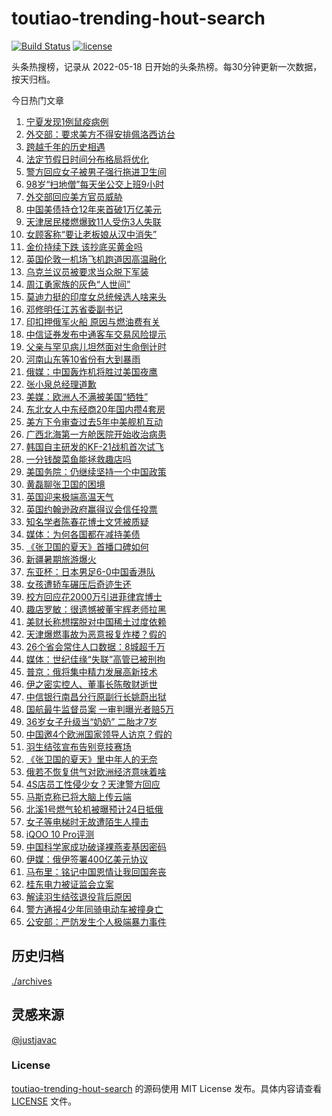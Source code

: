 <!--
 * @Author: WangLiShuai
 * @Date: 2022-05-17 14:08:06
 * @LastEditTime: 2022-05-18 14:51:18
 * @FilePath: \hot-search\toutiao-trending-hout-search\README.md
 * @Description:
-->

# toutiao-trending-hout-search

[![Build Status](https://github.com/justjavac/weibo-trending-hot-search/workflows/ci/badge.svg?branch=master)](https://github.com/wlswang/toutiao-trending-hout-search/actions) [![license](https://img.shields.io/github/license/wlswang/toutiao-trending-hout-search)](https://github.com/wlswang/toutiao-trending-hout-search/blob/master/LICENSE)

头条热搜榜，记录从 2022-05-18 日开始的头条热榜。每30分钟更新一次数据，按天归档。

今日热门文章

<!-- BEGIN -->
  <!-- 最后更新时间 Wed Jul 20 2022 04:37:39 GMT+0800 (China Standard Time) -->
  1. [宁夏发现1例鼠疫病例](https://www.toutiao.com/amos_land_page/?category_name=topic_innerflow&event_type=hot_board&log_pb=%7B%22category_name%22%3A%22topic_innerflow%22%2C%22cluster_type%22%3A%222%22%2C%22enter_from%22%3A%22click_category%22%2C%22entrance_hotspot%22%3A%22outside%22%2C%22event_type%22%3A%22hot_board%22%2C%22hot_board_cluster_id%22%3A%227121184983598878216%22%2C%22hot_board_impr_id%22%3A%222022072001000401021219215705C45568%22%2C%22jump_page%22%3A%22hot_board_page%22%2C%22location%22%3A%22news_hot_card%22%2C%22page_location%22%3A%22hot_board_page%22%2C%22rank%22%3A%221%22%2C%22source%22%3A%22trending_tab%22%2C%22style_id%22%3A%2240132%22%2C%22title%22%3A%22%E5%AE%81%E5%A4%8F%E5%8F%91%E7%8E%B01%E4%BE%8B%E9%BC%A0%E7%96%AB%E7%97%85%E4%BE%8B%22%7D&rank=1&style_id=40132&topic_id=7121184983598878216)
1. [外交部：要求美方不得安排佩洛西访台](https://www.toutiao.com/amos_land_page/?category_name=topic_innerflow&event_type=hot_board&log_pb=%7B%22category_name%22%3A%22topic_innerflow%22%2C%22cluster_type%22%3A%225%22%2C%22enter_from%22%3A%22click_category%22%2C%22entrance_hotspot%22%3A%22outside%22%2C%22event_type%22%3A%22hot_board%22%2C%22hot_board_cluster_id%22%3A%227121987339320036868%22%2C%22hot_board_impr_id%22%3A%222022072001000401021219215705C45568%22%2C%22jump_page%22%3A%22hot_board_page%22%2C%22location%22%3A%22news_hot_card%22%2C%22page_location%22%3A%22hot_board_page%22%2C%22rank%22%3A%222%22%2C%22source%22%3A%22trending_tab%22%2C%22style_id%22%3A%2240132%22%2C%22title%22%3A%22%E5%A4%96%E4%BA%A4%E9%83%A8%EF%BC%9A%E8%A6%81%E6%B1%82%E7%BE%8E%E6%96%B9%E4%B8%8D%E5%BE%97%E5%AE%89%E6%8E%92%E4%BD%A9%E6%B4%9B%E8%A5%BF%E8%AE%BF%E5%8F%B0%22%7D&rank=2&style_id=40132&topic_id=7121987339320036868)
1. [跨越千年的历史相遇](https://www.toutiao.com/amos_land_page/?category_name=topic_innerflow&event_type=hot_board&log_pb=%7B%22category_name%22%3A%22topic_innerflow%22%2C%22cluster_type%22%3A%222%22%2C%22enter_from%22%3A%22click_category%22%2C%22entrance_hotspot%22%3A%22outside%22%2C%22event_type%22%3A%22hot_board%22%2C%22hot_board_cluster_id%22%3A%227121281462858416141%22%2C%22hot_board_impr_id%22%3A%222022072001000401021219215705C45568%22%2C%22jump_page%22%3A%22hot_board_page%22%2C%22location%22%3A%22news_hot_card%22%2C%22page_location%22%3A%22hot_board_page%22%2C%22rank%22%3A%223%22%2C%22source%22%3A%22trending_tab%22%2C%22style_id%22%3A%2240132%22%2C%22title%22%3A%22%E8%B7%A8%E8%B6%8A%E5%8D%83%E5%B9%B4%E7%9A%84%E5%8E%86%E5%8F%B2%E7%9B%B8%E9%81%87%22%7D&rank=3&style_id=40132&topic_id=7121281462858416141)
1. [法定节假日时间分布格局将优化](https://www.toutiao.com/amos_land_page/?category_name=topic_innerflow&event_type=hot_board&log_pb=%7B%22category_name%22%3A%22topic_innerflow%22%2C%22cluster_type%22%3A%226%22%2C%22enter_from%22%3A%22click_category%22%2C%22entrance_hotspot%22%3A%22outside%22%2C%22event_type%22%3A%22hot_board%22%2C%22hot_board_cluster_id%22%3A%227121815160766857216%22%2C%22hot_board_impr_id%22%3A%222022072001000401021219215705C45568%22%2C%22jump_page%22%3A%22hot_board_page%22%2C%22location%22%3A%22news_hot_card%22%2C%22page_location%22%3A%22hot_board_page%22%2C%22rank%22%3A%225%22%2C%22source%22%3A%22trending_tab%22%2C%22style_id%22%3A%2240132%22%2C%22title%22%3A%22%E6%B3%95%E5%AE%9A%E8%8A%82%E5%81%87%E6%97%A5%E6%97%B6%E9%97%B4%E5%88%86%E5%B8%83%E6%A0%BC%E5%B1%80%E5%B0%86%E4%BC%98%E5%8C%96%22%7D&rank=5&style_id=40132&topic_id=7121815160766857216)
1. [警方回应女子被男子强行拖进卫生间](https://www.toutiao.com/amos_land_page/?category_name=topic_innerflow&event_type=hot_board&log_pb=%7B%22category_name%22%3A%22topic_innerflow%22%2C%22cluster_type%22%3A%225%22%2C%22enter_from%22%3A%22click_category%22%2C%22entrance_hotspot%22%3A%22outside%22%2C%22event_type%22%3A%22hot_board%22%2C%22hot_board_cluster_id%22%3A%227122085358728121864%22%2C%22hot_board_impr_id%22%3A%222022072001000401021219215705C45568%22%2C%22jump_page%22%3A%22hot_board_page%22%2C%22location%22%3A%22news_hot_card%22%2C%22page_location%22%3A%22hot_board_page%22%2C%22rank%22%3A%224%22%2C%22source%22%3A%22trending_tab%22%2C%22style_id%22%3A%2240132%22%2C%22title%22%3A%22%E8%AD%A6%E6%96%B9%E5%9B%9E%E5%BA%94%E5%A5%B3%E5%AD%90%E8%A2%AB%E7%94%B7%E5%AD%90%E5%BC%BA%E8%A1%8C%E6%8B%96%E8%BF%9B%E5%8D%AB%E7%94%9F%E9%97%B4%22%7D&rank=4&style_id=40132&topic_id=7122085358728121864)
1. [98岁“扫地僧”每天坐公交上班9小时](https://www.toutiao.com/amos_land_page/?category_name=topic_innerflow&event_type=hot_board&log_pb=%7B%22category_name%22%3A%22topic_innerflow%22%2C%22cluster_type%22%3A%221%22%2C%22enter_from%22%3A%22click_category%22%2C%22entrance_hotspot%22%3A%22outside%22%2C%22event_type%22%3A%22hot_board%22%2C%22hot_board_cluster_id%22%3A%227121184983598763528%22%2C%22hot_board_impr_id%22%3A%222022072001000401021219215705C45568%22%2C%22jump_page%22%3A%22hot_board_page%22%2C%22location%22%3A%22news_hot_card%22%2C%22page_location%22%3A%22hot_board_page%22%2C%22rank%22%3A%2214%22%2C%22source%22%3A%22trending_tab%22%2C%22style_id%22%3A%2240132%22%2C%22title%22%3A%2298%E5%B2%81%E2%80%9C%E6%89%AB%E5%9C%B0%E5%83%A7%E2%80%9D%E6%AF%8F%E5%A4%A9%E5%9D%90%E5%85%AC%E4%BA%A4%E4%B8%8A%E7%8F%AD9%E5%B0%8F%E6%97%B6%22%7D&rank=14&style_id=40132&topic_id=7121184983598763528)
1. [外交部回应美方官员威胁](https://www.toutiao.com/amos_land_page/?category_name=topic_innerflow&event_type=hot_board&log_pb=%7B%22category_name%22%3A%22topic_innerflow%22%2C%22cluster_type%22%3A%226%22%2C%22enter_from%22%3A%22click_category%22%2C%22entrance_hotspot%22%3A%22outside%22%2C%22event_type%22%3A%22hot_board%22%2C%22hot_board_cluster_id%22%3A%227121989407418089479%22%2C%22hot_board_impr_id%22%3A%222022072001000401021219215705C45568%22%2C%22jump_page%22%3A%22hot_board_page%22%2C%22location%22%3A%22news_hot_card%22%2C%22page_location%22%3A%22hot_board_page%22%2C%22rank%22%3A%2210%22%2C%22source%22%3A%22trending_tab%22%2C%22style_id%22%3A%2240132%22%2C%22title%22%3A%22%E5%A4%96%E4%BA%A4%E9%83%A8%E5%9B%9E%E5%BA%94%E7%BE%8E%E6%96%B9%E5%AE%98%E5%91%98%E5%A8%81%E8%83%81%22%7D&rank=10&style_id=40132&topic_id=7121989407418089479)
1. [中国美债持仓12年来首破1万亿美元](https://www.toutiao.com/amos_land_page/?category_name=topic_innerflow&event_type=hot_board&log_pb=%7B%22category_name%22%3A%22topic_innerflow%22%2C%22cluster_type%22%3A%228%22%2C%22enter_from%22%3A%22click_category%22%2C%22entrance_hotspot%22%3A%22outside%22%2C%22event_type%22%3A%22hot_board%22%2C%22hot_board_cluster_id%22%3A%227121808836322656269%22%2C%22hot_board_impr_id%22%3A%222022072001000401021219215705C45568%22%2C%22jump_page%22%3A%22hot_board_page%22%2C%22location%22%3A%22news_hot_card%22%2C%22page_location%22%3A%22hot_board_page%22%2C%22rank%22%3A%228%22%2C%22source%22%3A%22trending_tab%22%2C%22style_id%22%3A%2240132%22%2C%22title%22%3A%22%E4%B8%AD%E5%9B%BD%E7%BE%8E%E5%80%BA%E6%8C%81%E4%BB%9312%E5%B9%B4%E6%9D%A5%E9%A6%96%E7%A0%B41%E4%B8%87%E4%BA%BF%E7%BE%8E%E5%85%83%22%7D&rank=8&style_id=40132&topic_id=7121808836322656269)
1. [天津居民楼燃爆致11人受伤3人失联](https://www.toutiao.com/amos_land_page/?category_name=topic_innerflow&event_type=hot_board&log_pb=%7B%22category_name%22%3A%22topic_innerflow%22%2C%22cluster_type%22%3A%222%22%2C%22enter_from%22%3A%22click_category%22%2C%22entrance_hotspot%22%3A%22outside%22%2C%22event_type%22%3A%22hot_board%22%2C%22hot_board_cluster_id%22%3A%227121629331574607391%22%2C%22hot_board_impr_id%22%3A%222022072001000401021219215705C45568%22%2C%22jump_page%22%3A%22hot_board_page%22%2C%22location%22%3A%22news_hot_card%22%2C%22page_location%22%3A%22hot_board_page%22%2C%22rank%22%3A%2211%22%2C%22source%22%3A%22trending_tab%22%2C%22style_id%22%3A%2240132%22%2C%22title%22%3A%22%E5%A4%A9%E6%B4%A5%E5%B1%85%E6%B0%91%E6%A5%BC%E7%87%83%E7%88%86%E8%87%B411%E4%BA%BA%E5%8F%97%E4%BC%A43%E4%BA%BA%E5%A4%B1%E8%81%94%22%7D&rank=11&style_id=40132&topic_id=7121629331574607391)
1. [女顾客称“要让老板娘从汉中消失”](https://www.toutiao.com/amos_land_page/?category_name=topic_innerflow&event_type=hot_board&log_pb=%7B%22category_name%22%3A%22topic_innerflow%22%2C%22cluster_type%22%3A%228%22%2C%22enter_from%22%3A%22click_category%22%2C%22entrance_hotspot%22%3A%22outside%22%2C%22event_type%22%3A%22hot_board%22%2C%22hot_board_cluster_id%22%3A%227121945186610970631%22%2C%22hot_board_impr_id%22%3A%222022072001000401021219215705C45568%22%2C%22jump_page%22%3A%22hot_board_page%22%2C%22location%22%3A%22news_hot_card%22%2C%22page_location%22%3A%22hot_board_page%22%2C%22rank%22%3A%227%22%2C%22source%22%3A%22trending_tab%22%2C%22style_id%22%3A%2240132%22%2C%22title%22%3A%22%E5%A5%B3%E9%A1%BE%E5%AE%A2%E7%A7%B0%E2%80%9C%E8%A6%81%E8%AE%A9%E8%80%81%E6%9D%BF%E5%A8%98%E4%BB%8E%E6%B1%89%E4%B8%AD%E6%B6%88%E5%A4%B1%E2%80%9D%22%7D&rank=7&style_id=40132&topic_id=7121945186610970631)
1. [金价持续下跌 该抄底买黄金吗](https://www.toutiao.com/amos_land_page/?category_name=topic_innerflow&event_type=hot_board&log_pb=%7B%22category_name%22%3A%22topic_innerflow%22%2C%22cluster_type%22%3A%221%22%2C%22enter_from%22%3A%22click_category%22%2C%22entrance_hotspot%22%3A%22outside%22%2C%22event_type%22%3A%22hot_board%22%2C%22hot_board_cluster_id%22%3A%227120845008621620743%22%2C%22hot_board_impr_id%22%3A%222022072001000401021219215705C45568%22%2C%22jump_page%22%3A%22hot_board_page%22%2C%22location%22%3A%22news_hot_card%22%2C%22page_location%22%3A%22hot_board_page%22%2C%22rank%22%3A%229%22%2C%22source%22%3A%22trending_tab%22%2C%22style_id%22%3A%2240132%22%2C%22title%22%3A%22%E9%87%91%E4%BB%B7%E6%8C%81%E7%BB%AD%E4%B8%8B%E8%B7%8C+%E8%AF%A5%E6%8A%84%E5%BA%95%E4%B9%B0%E9%BB%84%E9%87%91%E5%90%97%22%7D&rank=9&style_id=40132&topic_id=7120845008621620743)
1. [英国伦敦一机场飞机跑道因高温融化](https://www.toutiao.com/amos_land_page/?category_name=topic_innerflow&event_type=hot_board&log_pb=%7B%22category_name%22%3A%22topic_innerflow%22%2C%22cluster_type%22%3A%226%22%2C%22enter_from%22%3A%22click_category%22%2C%22entrance_hotspot%22%3A%22outside%22%2C%22event_type%22%3A%22hot_board%22%2C%22hot_board_cluster_id%22%3A%227121794074385842210%22%2C%22hot_board_impr_id%22%3A%222022072001000401021219215705C45568%22%2C%22jump_page%22%3A%22hot_board_page%22%2C%22location%22%3A%22news_hot_card%22%2C%22page_location%22%3A%22hot_board_page%22%2C%22rank%22%3A%2220%22%2C%22source%22%3A%22trending_tab%22%2C%22style_id%22%3A%2240132%22%2C%22title%22%3A%22%E8%8B%B1%E5%9B%BD%E4%BC%A6%E6%95%A6%E4%B8%80%E6%9C%BA%E5%9C%BA%E9%A3%9E%E6%9C%BA%E8%B7%91%E9%81%93%E5%9B%A0%E9%AB%98%E6%B8%A9%E8%9E%8D%E5%8C%96%22%7D&rank=20&style_id=40132&topic_id=7121794074385842210)
1. [乌克兰议员被要求当众脱下军装](https://www.toutiao.com/amos_land_page/?category_name=topic_innerflow&event_type=hot_board&log_pb=%7B%22category_name%22%3A%22topic_innerflow%22%2C%22cluster_type%22%3A%220%22%2C%22enter_from%22%3A%22click_category%22%2C%22entrance_hotspot%22%3A%22outside%22%2C%22event_type%22%3A%22hot_board%22%2C%22hot_board_cluster_id%22%3A%227121704475483930636%22%2C%22hot_board_impr_id%22%3A%222022072001000401021219215705C45568%22%2C%22jump_page%22%3A%22hot_board_page%22%2C%22location%22%3A%22news_hot_card%22%2C%22page_location%22%3A%22hot_board_page%22%2C%22rank%22%3A%2216%22%2C%22source%22%3A%22trending_tab%22%2C%22style_id%22%3A%2240132%22%2C%22title%22%3A%22%E4%B9%8C%E5%85%8B%E5%85%B0%E8%AE%AE%E5%91%98%E8%A2%AB%E8%A6%81%E6%B1%82%E5%BD%93%E4%BC%97%E8%84%B1%E4%B8%8B%E5%86%9B%E8%A3%85%22%7D&rank=16&style_id=40132&topic_id=7121704475483930636)
1. [周江勇家族的灰色“人世间”](https://www.toutiao.com/amos_land_page/?category_name=topic_innerflow&event_type=hot_board&log_pb=%7B%22category_name%22%3A%22topic_innerflow%22%2C%22cluster_type%22%3A%222%22%2C%22enter_from%22%3A%22click_category%22%2C%22entrance_hotspot%22%3A%22outside%22%2C%22event_type%22%3A%22hot_board%22%2C%22hot_board_cluster_id%22%3A%227121998110779244552%22%2C%22hot_board_impr_id%22%3A%222022072001000401021219215705C45568%22%2C%22jump_page%22%3A%22hot_board_page%22%2C%22location%22%3A%22news_hot_card%22%2C%22page_location%22%3A%22hot_board_page%22%2C%22rank%22%3A%2222%22%2C%22source%22%3A%22trending_tab%22%2C%22style_id%22%3A%2240132%22%2C%22title%22%3A%22%E5%91%A8%E6%B1%9F%E5%8B%87%E5%AE%B6%E6%97%8F%E7%9A%84%E7%81%B0%E8%89%B2%E2%80%9C%E4%BA%BA%E4%B8%96%E9%97%B4%E2%80%9D%22%7D&rank=22&style_id=40132&topic_id=7121998110779244552)
1. [莫迪力挺的印度女总统候选人啥来头](https://www.toutiao.com/amos_land_page/?category_name=topic_innerflow&event_type=hot_board&log_pb=%7B%22category_name%22%3A%22topic_innerflow%22%2C%22cluster_type%22%3A%221%22%2C%22enter_from%22%3A%22click_category%22%2C%22entrance_hotspot%22%3A%22outside%22%2C%22event_type%22%3A%22hot_board%22%2C%22hot_board_cluster_id%22%3A%227121629331612274207%22%2C%22hot_board_impr_id%22%3A%222022072001000401021219215705C45568%22%2C%22jump_page%22%3A%22hot_board_page%22%2C%22location%22%3A%22news_hot_card%22%2C%22page_location%22%3A%22hot_board_page%22%2C%22rank%22%3A%2225%22%2C%22source%22%3A%22trending_tab%22%2C%22style_id%22%3A%2240132%22%2C%22title%22%3A%22%E8%8E%AB%E8%BF%AA%E5%8A%9B%E6%8C%BA%E7%9A%84%E5%8D%B0%E5%BA%A6%E5%A5%B3%E6%80%BB%E7%BB%9F%E5%80%99%E9%80%89%E4%BA%BA%E5%95%A5%E6%9D%A5%E5%A4%B4%22%7D&rank=25&style_id=40132&topic_id=7121629331612274207)
1. [邓修明任江苏省委副书记](https://www.toutiao.com/amos_land_page/?category_name=topic_innerflow&event_type=hot_board&log_pb=%7B%22category_name%22%3A%22topic_innerflow%22%2C%22cluster_type%22%3A%220%22%2C%22enter_from%22%3A%22click_category%22%2C%22entrance_hotspot%22%3A%22outside%22%2C%22event_type%22%3A%22hot_board%22%2C%22hot_board_cluster_id%22%3A%227122030697979576355%22%2C%22hot_board_impr_id%22%3A%222022072001000401021219215705C45568%22%2C%22jump_page%22%3A%22hot_board_page%22%2C%22location%22%3A%22news_hot_card%22%2C%22page_location%22%3A%22hot_board_page%22%2C%22rank%22%3A%2223%22%2C%22source%22%3A%22trending_tab%22%2C%22style_id%22%3A%2240132%22%2C%22title%22%3A%22%E9%82%93%E4%BF%AE%E6%98%8E%E4%BB%BB%E6%B1%9F%E8%8B%8F%E7%9C%81%E5%A7%94%E5%89%AF%E4%B9%A6%E8%AE%B0%22%7D&rank=23&style_id=40132&topic_id=7122030697979576355)
1. [印扣押俄军火船 原因与燃油费有关](https://www.toutiao.com/amos_land_page/?category_name=topic_innerflow&event_type=hot_board&log_pb=%7B%22category_name%22%3A%22topic_innerflow%22%2C%22cluster_type%22%3A%226%22%2C%22enter_from%22%3A%22click_category%22%2C%22entrance_hotspot%22%3A%22outside%22%2C%22event_type%22%3A%22hot_board%22%2C%22hot_board_cluster_id%22%3A%227122006916166844431%22%2C%22hot_board_impr_id%22%3A%222022072001000401021219215705C45568%22%2C%22jump_page%22%3A%22hot_board_page%22%2C%22location%22%3A%22news_hot_card%22%2C%22page_location%22%3A%22hot_board_page%22%2C%22rank%22%3A%2239%22%2C%22source%22%3A%22trending_tab%22%2C%22style_id%22%3A%2240132%22%2C%22title%22%3A%22%E5%8D%B0%E6%89%A3%E6%8A%BC%E4%BF%84%E5%86%9B%E7%81%AB%E8%88%B9+%E5%8E%9F%E5%9B%A0%E4%B8%8E%E7%87%83%E6%B2%B9%E8%B4%B9%E6%9C%89%E5%85%B3%22%7D&rank=39&style_id=40132&topic_id=7122006916166844431)
1. [中信证券发布中通客车交易风险提示](https://www.toutiao.com/amos_land_page/?category_name=topic_innerflow&event_type=hot_board&log_pb=%7B%22category_name%22%3A%22topic_innerflow%22%2C%22cluster_type%22%3A%225%22%2C%22enter_from%22%3A%22click_category%22%2C%22entrance_hotspot%22%3A%22outside%22%2C%22event_type%22%3A%22hot_board%22%2C%22hot_board_cluster_id%22%3A%227122031684379217419%22%2C%22hot_board_impr_id%22%3A%222022072001000401021219215705C45568%22%2C%22jump_page%22%3A%22hot_board_page%22%2C%22location%22%3A%22news_hot_card%22%2C%22page_location%22%3A%22hot_board_page%22%2C%22rank%22%3A%2227%22%2C%22source%22%3A%22trending_tab%22%2C%22style_id%22%3A%2240132%22%2C%22title%22%3A%22%E4%B8%AD%E4%BF%A1%E8%AF%81%E5%88%B8%E5%8F%91%E5%B8%83%E4%B8%AD%E9%80%9A%E5%AE%A2%E8%BD%A6%E4%BA%A4%E6%98%93%E9%A3%8E%E9%99%A9%E6%8F%90%E7%A4%BA%22%7D&rank=27&style_id=40132&topic_id=7122031684379217419)
1. [父亲与罕见病儿坦然面对生命倒计时](https://www.toutiao.com/amos_land_page/?category_name=topic_innerflow&event_type=hot_board&log_pb=%7B%22category_name%22%3A%22topic_innerflow%22%2C%22cluster_type%22%3A%221%22%2C%22enter_from%22%3A%22click_category%22%2C%22entrance_hotspot%22%3A%22outside%22%2C%22event_type%22%3A%22hot_board%22%2C%22hot_board_cluster_id%22%3A%227120845008621669895%22%2C%22hot_board_impr_id%22%3A%222022072001000401021219215705C45568%22%2C%22jump_page%22%3A%22hot_board_page%22%2C%22location%22%3A%22news_hot_card%22%2C%22page_location%22%3A%22hot_board_page%22%2C%22rank%22%3A%2219%22%2C%22source%22%3A%22trending_tab%22%2C%22style_id%22%3A%2240132%22%2C%22title%22%3A%22%E7%88%B6%E4%BA%B2%E4%B8%8E%E7%BD%95%E8%A7%81%E7%97%85%E5%84%BF%E5%9D%A6%E7%84%B6%E9%9D%A2%E5%AF%B9%E7%94%9F%E5%91%BD%E5%80%92%E8%AE%A1%E6%97%B6%22%7D&rank=19&style_id=40132&topic_id=7120845008621669895)
1. [河南山东等10省份有大到暴雨](https://www.toutiao.com/amos_land_page/?category_name=topic_innerflow&event_type=hot_board&log_pb=%7B%22category_name%22%3A%22topic_innerflow%22%2C%22cluster_type%22%3A%2210%22%2C%22enter_from%22%3A%22click_category%22%2C%22entrance_hotspot%22%3A%22outside%22%2C%22event_type%22%3A%22hot_board%22%2C%22hot_board_cluster_id%22%3A%227121963201347980813%22%2C%22hot_board_impr_id%22%3A%222022072001000401021219215705C45568%22%2C%22jump_page%22%3A%22hot_board_page%22%2C%22location%22%3A%22news_hot_card%22%2C%22page_location%22%3A%22hot_board_page%22%2C%22rank%22%3A%2236%22%2C%22source%22%3A%22trending_tab%22%2C%22style_id%22%3A%2240132%22%2C%22title%22%3A%22%E6%B2%B3%E5%8D%97%E5%B1%B1%E4%B8%9C%E7%AD%8910%E7%9C%81%E4%BB%BD%E6%9C%89%E5%A4%A7%E5%88%B0%E6%9A%B4%E9%9B%A8%22%7D&rank=36&style_id=40132&topic_id=7121963201347980813)
1. [俄媒：中国轰炸机将胜过美国夜鹰](https://www.toutiao.com/amos_land_page/?category_name=topic_innerflow&event_type=hot_board&log_pb=%7B%22category_name%22%3A%22topic_innerflow%22%2C%22cluster_type%22%3A%226%22%2C%22enter_from%22%3A%22click_category%22%2C%22entrance_hotspot%22%3A%22outside%22%2C%22event_type%22%3A%22hot_board%22%2C%22hot_board_cluster_id%22%3A%227121468637437198340%22%2C%22hot_board_impr_id%22%3A%222022072001000401021219215705C45568%22%2C%22jump_page%22%3A%22hot_board_page%22%2C%22location%22%3A%22news_hot_card%22%2C%22page_location%22%3A%22hot_board_page%22%2C%22rank%22%3A%2221%22%2C%22source%22%3A%22trending_tab%22%2C%22style_id%22%3A%2240132%22%2C%22title%22%3A%22%E4%BF%84%E5%AA%92%EF%BC%9A%E4%B8%AD%E5%9B%BD%E8%BD%B0%E7%82%B8%E6%9C%BA%E5%B0%86%E8%83%9C%E8%BF%87%E7%BE%8E%E5%9B%BD%E5%A4%9C%E9%B9%B0%22%7D&rank=21&style_id=40132&topic_id=7121468637437198340)
1. [张小泉总经理道歉](https://www.toutiao.com/amos_land_page/?category_name=topic_innerflow&event_type=hot_board&log_pb=%7B%22category_name%22%3A%22topic_innerflow%22%2C%22cluster_type%22%3A%222%22%2C%22enter_from%22%3A%22click_category%22%2C%22entrance_hotspot%22%3A%22outside%22%2C%22event_type%22%3A%22hot_board%22%2C%22hot_board_cluster_id%22%3A%227120840078024281607%22%2C%22hot_board_impr_id%22%3A%222022072001000401021219215705C45568%22%2C%22jump_page%22%3A%22hot_board_page%22%2C%22location%22%3A%22news_hot_card%22%2C%22page_location%22%3A%22hot_board_page%22%2C%22rank%22%3A%2231%22%2C%22source%22%3A%22trending_tab%22%2C%22style_id%22%3A%2240132%22%2C%22title%22%3A%22%E5%BC%A0%E5%B0%8F%E6%B3%89%E6%80%BB%E7%BB%8F%E7%90%86%E9%81%93%E6%AD%89%22%7D&rank=31&style_id=40132&topic_id=7120840078024281607)
1. [美媒：欧洲人不满被美国“牺牲”](https://www.toutiao.com/amos_land_page/?category_name=topic_innerflow&event_type=hot_board&log_pb=%7B%22category_name%22%3A%22topic_innerflow%22%2C%22cluster_type%22%3A%226%22%2C%22enter_from%22%3A%22click_category%22%2C%22entrance_hotspot%22%3A%22outside%22%2C%22event_type%22%3A%22hot_board%22%2C%22hot_board_cluster_id%22%3A%227121993275342323747%22%2C%22hot_board_impr_id%22%3A%222022072001000401021219215705C45568%22%2C%22jump_page%22%3A%22hot_board_page%22%2C%22location%22%3A%22news_hot_card%22%2C%22page_location%22%3A%22hot_board_page%22%2C%22rank%22%3A%2243%22%2C%22source%22%3A%22trending_tab%22%2C%22style_id%22%3A%2240132%22%2C%22title%22%3A%22%E7%BE%8E%E5%AA%92%EF%BC%9A%E6%AC%A7%E6%B4%B2%E4%BA%BA%E4%B8%8D%E6%BB%A1%E8%A2%AB%E7%BE%8E%E5%9B%BD%E2%80%9C%E7%89%BA%E7%89%B2%E2%80%9D%22%7D&rank=43&style_id=40132&topic_id=7121993275342323747)
1. [东北女人中东经商20年国内攒4套房](https://www.toutiao.com/amos_land_page/?category_name=topic_innerflow&event_type=hot_board&log_pb=%7B%22category_name%22%3A%22topic_innerflow%22%2C%22cluster_type%22%3A%221%22%2C%22enter_from%22%3A%22click_category%22%2C%22entrance_hotspot%22%3A%22outside%22%2C%22event_type%22%3A%22hot_board%22%2C%22hot_board_cluster_id%22%3A%227120547430159994405%22%2C%22hot_board_impr_id%22%3A%222022072001000401021219215705C45568%22%2C%22jump_page%22%3A%22hot_board_page%22%2C%22location%22%3A%22news_hot_card%22%2C%22page_location%22%3A%22hot_board_page%22%2C%22rank%22%3A%2229%22%2C%22source%22%3A%22trending_tab%22%2C%22style_id%22%3A%2240132%22%2C%22title%22%3A%22%E4%B8%9C%E5%8C%97%E5%A5%B3%E4%BA%BA%E4%B8%AD%E4%B8%9C%E7%BB%8F%E5%95%8620%E5%B9%B4%E5%9B%BD%E5%86%85%E6%94%924%E5%A5%97%E6%88%BF%22%7D&rank=29&style_id=40132&topic_id=7120547430159994405)
1. [美方下令审查过去5年中美舰机互动](https://www.toutiao.com/amos_land_page/?category_name=topic_innerflow&event_type=hot_board&log_pb=%7B%22category_name%22%3A%22topic_innerflow%22%2C%22cluster_type%22%3A%226%22%2C%22enter_from%22%3A%22click_category%22%2C%22entrance_hotspot%22%3A%22outside%22%2C%22event_type%22%3A%22hot_board%22%2C%22hot_board_cluster_id%22%3A%227121878090774511623%22%2C%22hot_board_impr_id%22%3A%222022072001000401021219215705C45568%22%2C%22jump_page%22%3A%22hot_board_page%22%2C%22location%22%3A%22news_hot_card%22%2C%22page_location%22%3A%22hot_board_page%22%2C%22rank%22%3A%2234%22%2C%22source%22%3A%22trending_tab%22%2C%22style_id%22%3A%2240132%22%2C%22title%22%3A%22%E7%BE%8E%E6%96%B9%E4%B8%8B%E4%BB%A4%E5%AE%A1%E6%9F%A5%E8%BF%87%E5%8E%BB5%E5%B9%B4%E4%B8%AD%E7%BE%8E%E8%88%B0%E6%9C%BA%E4%BA%92%E5%8A%A8%22%7D&rank=34&style_id=40132&topic_id=7121878090774511623)
1. [广西北海第一方舱医院开始收治病患](https://www.toutiao.com/amos_land_page/?category_name=topic_innerflow&event_type=hot_board&log_pb=%7B%22category_name%22%3A%22topic_innerflow%22%2C%22cluster_type%22%3A%220%22%2C%22enter_from%22%3A%22click_category%22%2C%22entrance_hotspot%22%3A%22outside%22%2C%22event_type%22%3A%22hot_board%22%2C%22hot_board_cluster_id%22%3A%227121953043351863300%22%2C%22hot_board_impr_id%22%3A%2220220720033128010135150144015B0B8F%22%2C%22jump_page%22%3A%22hot_board_page%22%2C%22location%22%3A%22news_hot_card%22%2C%22page_location%22%3A%22hot_board_page%22%2C%22rank%22%3A%2223%22%2C%22source%22%3A%22trending_tab%22%2C%22style_id%22%3A%2240132%22%2C%22title%22%3A%22%E5%B9%BF%E8%A5%BF%E5%8C%97%E6%B5%B7%E7%AC%AC%E4%B8%80%E6%96%B9%E8%88%B1%E5%8C%BB%E9%99%A2%E5%BC%80%E5%A7%8B%E6%94%B6%E6%B2%BB%E7%97%85%E6%82%A3%22%7D&rank=23&style_id=40132&topic_id=7121953043351863300)
1. [韩国自主研发的KF-21战机首次试飞](https://www.toutiao.com/amos_land_page/?category_name=topic_innerflow&event_type=hot_board&log_pb=%7B%22category_name%22%3A%22topic_innerflow%22%2C%22cluster_type%22%3A%226%22%2C%22enter_from%22%3A%22click_category%22%2C%22entrance_hotspot%22%3A%22outside%22%2C%22event_type%22%3A%22hot_board%22%2C%22hot_board_cluster_id%22%3A%227121972677098602508%22%2C%22hot_board_impr_id%22%3A%222022072001000401021219215705C45568%22%2C%22jump_page%22%3A%22hot_board_page%22%2C%22location%22%3A%22news_hot_card%22%2C%22page_location%22%3A%22hot_board_page%22%2C%22rank%22%3A%2217%22%2C%22source%22%3A%22trending_tab%22%2C%22style_id%22%3A%2240132%22%2C%22title%22%3A%22%E9%9F%A9%E5%9B%BD%E8%87%AA%E4%B8%BB%E7%A0%94%E5%8F%91%E7%9A%84KF-21%E6%88%98%E6%9C%BA%E9%A6%96%E6%AC%A1%E8%AF%95%E9%A3%9E%22%7D&rank=17&style_id=40132&topic_id=7121972677098602508)
1. [一分钱酸菜鱼能拯救趣店吗](https://www.toutiao.com/amos_land_page/?category_name=topic_innerflow&event_type=hot_board&log_pb=%7B%22category_name%22%3A%22topic_innerflow%22%2C%22cluster_type%22%3A%221%22%2C%22enter_from%22%3A%22click_category%22%2C%22entrance_hotspot%22%3A%22outside%22%2C%22event_type%22%3A%22hot_board%22%2C%22hot_board_cluster_id%22%3A%227121637273619205646%22%2C%22hot_board_impr_id%22%3A%222022072001000401021219215705C45568%22%2C%22jump_page%22%3A%22hot_board_page%22%2C%22location%22%3A%22news_hot_card%22%2C%22page_location%22%3A%22hot_board_page%22%2C%22rank%22%3A%2237%22%2C%22source%22%3A%22trending_tab%22%2C%22style_id%22%3A%2240132%22%2C%22title%22%3A%22%E4%B8%80%E5%88%86%E9%92%B1%E9%85%B8%E8%8F%9C%E9%B1%BC%E8%83%BD%E6%8B%AF%E6%95%91%E8%B6%A3%E5%BA%97%E5%90%97%22%7D&rank=37&style_id=40132&topic_id=7121637273619205646)
1. [美国务院：仍继续坚持一个中国政策](https://www.toutiao.com/amos_land_page/?category_name=topic_innerflow&event_type=hot_board&log_pb=%7B%22category_name%22%3A%22topic_innerflow%22%2C%22cluster_type%22%3A%225%22%2C%22enter_from%22%3A%22click_category%22%2C%22entrance_hotspot%22%3A%22outside%22%2C%22event_type%22%3A%22hot_board%22%2C%22hot_board_cluster_id%22%3A%227121897833560542758%22%2C%22hot_board_impr_id%22%3A%222022072001000401021219215705C45568%22%2C%22jump_page%22%3A%22hot_board_page%22%2C%22location%22%3A%22news_hot_card%22%2C%22page_location%22%3A%22hot_board_page%22%2C%22rank%22%3A%2233%22%2C%22source%22%3A%22trending_tab%22%2C%22style_id%22%3A%2240132%22%2C%22title%22%3A%22%E7%BE%8E%E5%9B%BD%E5%8A%A1%E9%99%A2%EF%BC%9A%E4%BB%8D%E7%BB%A7%E7%BB%AD%E5%9D%9A%E6%8C%81%E4%B8%80%E4%B8%AA%E4%B8%AD%E5%9B%BD%E6%94%BF%E7%AD%96%22%7D&rank=33&style_id=40132&topic_id=7121897833560542758)
1. [黄磊聊张卫国的困境](https://www.toutiao.com/amos_land_page/?category_name=topic_innerflow&event_type=hot_board&log_pb=%7B%22category_name%22%3A%22topic_innerflow%22%2C%22cluster_type%22%3A%222%22%2C%22enter_from%22%3A%22click_category%22%2C%22entrance_hotspot%22%3A%22outside%22%2C%22event_type%22%3A%22hot_board%22%2C%22hot_board_cluster_id%22%3A%227121199539221954596%22%2C%22hot_board_impr_id%22%3A%222022072001000401021219215705C45568%22%2C%22jump_page%22%3A%22hot_board_page%22%2C%22location%22%3A%22news_hot_card%22%2C%22page_location%22%3A%22hot_board_page%22%2C%22rank%22%3A%2215%22%2C%22source%22%3A%22trending_tab%22%2C%22style_id%22%3A%2240132%22%2C%22title%22%3A%22%E9%BB%84%E7%A3%8A%E8%81%8A%E5%BC%A0%E5%8D%AB%E5%9B%BD%E7%9A%84%E5%9B%B0%E5%A2%83%22%7D&rank=15&style_id=40132&topic_id=7121199539221954596)
1. [英国迎来极端高温天气](https://www.toutiao.com/amos_land_page/?category_name=topic_innerflow&event_type=hot_board&log_pb=%7B%22category_name%22%3A%22topic_innerflow%22%2C%22cluster_type%22%3A%226%22%2C%22enter_from%22%3A%22click_category%22%2C%22entrance_hotspot%22%3A%22outside%22%2C%22event_type%22%3A%22hot_board%22%2C%22hot_board_cluster_id%22%3A%227121680468642119717%22%2C%22hot_board_impr_id%22%3A%2220220720024513010133035134185B5EED%22%2C%22jump_page%22%3A%22hot_board_page%22%2C%22location%22%3A%22news_hot_card%22%2C%22page_location%22%3A%22hot_board_page%22%2C%22rank%22%3A%2243%22%2C%22source%22%3A%22trending_tab%22%2C%22style_id%22%3A%2240132%22%2C%22title%22%3A%22%E8%8B%B1%E5%9B%BD%E8%BF%8E%E6%9D%A5%E6%9E%81%E7%AB%AF%E9%AB%98%E6%B8%A9%E5%A4%A9%E6%B0%94%22%7D&rank=43&style_id=40132&topic_id=7121680468642119717)
1. [英国约翰逊政府赢得议会信任投票](https://www.toutiao.com/amos_land_page/?category_name=topic_innerflow&event_type=hot_board&log_pb=%7B%22category_name%22%3A%22topic_innerflow%22%2C%22cluster_type%22%3A%226%22%2C%22enter_from%22%3A%22click_category%22%2C%22entrance_hotspot%22%3A%22outside%22%2C%22event_type%22%3A%22hot_board%22%2C%22hot_board_cluster_id%22%3A%227121842780577955875%22%2C%22hot_board_impr_id%22%3A%2220220720024513010133035134185B5EED%22%2C%22jump_page%22%3A%22hot_board_page%22%2C%22location%22%3A%22news_hot_card%22%2C%22page_location%22%3A%22hot_board_page%22%2C%22rank%22%3A%2248%22%2C%22source%22%3A%22trending_tab%22%2C%22style_id%22%3A%2240132%22%2C%22title%22%3A%22%E8%8B%B1%E5%9B%BD%E7%BA%A6%E7%BF%B0%E9%80%8A%E6%94%BF%E5%BA%9C%E8%B5%A2%E5%BE%97%E8%AE%AE%E4%BC%9A%E4%BF%A1%E4%BB%BB%E6%8A%95%E7%A5%A8%22%7D&rank=48&style_id=40132&topic_id=7121842780577955875)
1. [知名学者陈春花博士文凭被质疑](https://www.toutiao.com/amos_land_page/?category_name=topic_innerflow&event_type=hot_board&log_pb=%7B%22category_name%22%3A%22topic_innerflow%22%2C%22cluster_type%22%3A%221%22%2C%22enter_from%22%3A%22click_category%22%2C%22entrance_hotspot%22%3A%22outside%22%2C%22event_type%22%3A%22hot_board%22%2C%22hot_board_cluster_id%22%3A%227122008405643886630%22%2C%22hot_board_impr_id%22%3A%222022072001000401021219215705C45568%22%2C%22jump_page%22%3A%22hot_board_page%22%2C%22location%22%3A%22news_hot_card%22%2C%22page_location%22%3A%22hot_board_page%22%2C%22rank%22%3A%2247%22%2C%22source%22%3A%22trending_tab%22%2C%22style_id%22%3A%2240132%22%2C%22title%22%3A%22%E7%9F%A5%E5%90%8D%E5%AD%A6%E8%80%85%E9%99%88%E6%98%A5%E8%8A%B1%E5%8D%9A%E5%A3%AB%E6%96%87%E5%87%AD%E8%A2%AB%E8%B4%A8%E7%96%91%22%7D&rank=47&style_id=40132&topic_id=7122008405643886630)
1. [媒体：为何各国都在减持美债](https://www.toutiao.com/amos_land_page/?category_name=topic_innerflow&event_type=hot_board&log_pb=%7B%22category_name%22%3A%22topic_innerflow%22%2C%22cluster_type%22%3A%226%22%2C%22enter_from%22%3A%22click_category%22%2C%22entrance_hotspot%22%3A%22outside%22%2C%22event_type%22%3A%22hot_board%22%2C%22hot_board_cluster_id%22%3A%227121910777522421771%22%2C%22hot_board_impr_id%22%3A%222022072001000401021219215705C45568%22%2C%22jump_page%22%3A%22hot_board_page%22%2C%22location%22%3A%22news_hot_card%22%2C%22page_location%22%3A%22hot_board_page%22%2C%22rank%22%3A%2244%22%2C%22source%22%3A%22trending_tab%22%2C%22style_id%22%3A%2240132%22%2C%22title%22%3A%22%E5%AA%92%E4%BD%93%EF%BC%9A%E4%B8%BA%E4%BD%95%E5%90%84%E5%9B%BD%E9%83%BD%E5%9C%A8%E5%87%8F%E6%8C%81%E7%BE%8E%E5%80%BA%22%7D&rank=44&style_id=40132&topic_id=7121910777522421771)
1. [《张卫国的夏天》首播口碑如何](https://www.toutiao.com/amos_land_page/?category_name=topic_innerflow&event_type=hot_board&log_pb=%7B%22category_name%22%3A%22topic_innerflow%22%2C%22cluster_type%22%3A%222%22%2C%22enter_from%22%3A%22click_category%22%2C%22entrance_hotspot%22%3A%22outside%22%2C%22event_type%22%3A%22hot_board%22%2C%22hot_board_cluster_id%22%3A%227120840078024363527%22%2C%22hot_board_impr_id%22%3A%222022072001000401021219215705C45568%22%2C%22jump_page%22%3A%22hot_board_page%22%2C%22location%22%3A%22news_hot_card%22%2C%22page_location%22%3A%22hot_board_page%22%2C%22rank%22%3A%2228%22%2C%22source%22%3A%22trending_tab%22%2C%22style_id%22%3A%2240132%22%2C%22title%22%3A%22%E3%80%8A%E5%BC%A0%E5%8D%AB%E5%9B%BD%E7%9A%84%E5%A4%8F%E5%A4%A9%E3%80%8B%E9%A6%96%E6%92%AD%E5%8F%A3%E7%A2%91%E5%A6%82%E4%BD%95%22%7D&rank=28&style_id=40132&topic_id=7120840078024363527)
1. [新疆暑期旅游爆火](https://www.toutiao.com/amos_land_page/?category_name=topic_innerflow&event_type=hot_board&log_pb=%7B%22category_name%22%3A%22topic_innerflow%22%2C%22cluster_type%22%3A%228%22%2C%22enter_from%22%3A%22click_category%22%2C%22entrance_hotspot%22%3A%22outside%22%2C%22event_type%22%3A%22hot_board%22%2C%22hot_board_cluster_id%22%3A%227120980828196175875%22%2C%22hot_board_impr_id%22%3A%222022072001000401021219215705C45568%22%2C%22jump_page%22%3A%22hot_board_page%22%2C%22location%22%3A%22news_hot_card%22%2C%22page_location%22%3A%22hot_board_page%22%2C%22rank%22%3A%2226%22%2C%22source%22%3A%22trending_tab%22%2C%22style_id%22%3A%2240132%22%2C%22title%22%3A%22%E6%96%B0%E7%96%86%E6%9A%91%E6%9C%9F%E6%97%85%E6%B8%B8%E7%88%86%E7%81%AB%22%7D&rank=26&style_id=40132&topic_id=7120980828196175875)
1. [东亚杯：日本男足6-0中国香港队](https://www.toutiao.com/amos_land_page/?category_name=topic_innerflow&event_type=hot_board&log_pb=%7B%22category_name%22%3A%22topic_innerflow%22%2C%22cluster_type%22%3A%225%22%2C%22enter_from%22%3A%22click_category%22%2C%22entrance_hotspot%22%3A%22outside%22%2C%22event_type%22%3A%22hot_board%22%2C%22hot_board_cluster_id%22%3A%227122055852617371140%22%2C%22hot_board_impr_id%22%3A%2220220720014522010158120144132857B7%22%2C%22jump_page%22%3A%22hot_board_page%22%2C%22location%22%3A%22news_hot_card%22%2C%22page_location%22%3A%22hot_board_page%22%2C%22rank%22%3A%2244%22%2C%22source%22%3A%22trending_tab%22%2C%22style_id%22%3A%2240132%22%2C%22title%22%3A%22%E4%B8%9C%E4%BA%9A%E6%9D%AF%EF%BC%9A%E6%97%A5%E6%9C%AC%E7%94%B7%E8%B6%B36-0%E4%B8%AD%E5%9B%BD%E9%A6%99%E6%B8%AF%E9%98%9F%22%7D&rank=44&style_id=40132&topic_id=7122055852617371140)
1. [女孩遭轿车碾压后奇迹生还](https://www.toutiao.com/amos_land_page/?category_name=topic_innerflow&event_type=hot_board&log_pb=%7B%22category_name%22%3A%22topic_innerflow%22%2C%22cluster_type%22%3A%221%22%2C%22enter_from%22%3A%22click_category%22%2C%22entrance_hotspot%22%3A%22outside%22%2C%22event_type%22%3A%22hot_board%22%2C%22hot_board_cluster_id%22%3A%227121629331612388895%22%2C%22hot_board_impr_id%22%3A%222022072001000401021219215705C45568%22%2C%22jump_page%22%3A%22hot_board_page%22%2C%22location%22%3A%22news_hot_card%22%2C%22page_location%22%3A%22hot_board_page%22%2C%22rank%22%3A%2232%22%2C%22source%22%3A%22trending_tab%22%2C%22style_id%22%3A%2240132%22%2C%22title%22%3A%22%E5%A5%B3%E5%AD%A9%E9%81%AD%E8%BD%BF%E8%BD%A6%E7%A2%BE%E5%8E%8B%E5%90%8E%E5%A5%87%E8%BF%B9%E7%94%9F%E8%BF%98%22%7D&rank=32&style_id=40132&topic_id=7121629331612388895)
1. [校方回应花2000万引进菲律宾博士](https://www.toutiao.com/amos_land_page/?category_name=topic_innerflow&event_type=hot_board&log_pb=%7B%22category_name%22%3A%22topic_innerflow%22%2C%22cluster_type%22%3A%220%22%2C%22enter_from%22%3A%22click_category%22%2C%22entrance_hotspot%22%3A%22outside%22%2C%22event_type%22%3A%22hot_board%22%2C%22hot_board_cluster_id%22%3A%227121711974110461959%22%2C%22hot_board_impr_id%22%3A%22202207200437390102090931441DD3E00E%22%2C%22jump_page%22%3A%22hot_board_page%22%2C%22location%22%3A%22news_hot_card%22%2C%22page_location%22%3A%22hot_board_page%22%2C%22rank%22%3A%2239%22%2C%22source%22%3A%22trending_tab%22%2C%22style_id%22%3A%2240132%22%2C%22title%22%3A%22%E6%A0%A1%E6%96%B9%E5%9B%9E%E5%BA%94%E8%8A%B12000%E4%B8%87%E5%BC%95%E8%BF%9B%E8%8F%B2%E5%BE%8B%E5%AE%BE%E5%8D%9A%E5%A3%AB%22%7D&rank=39&style_id=40132&topic_id=7121711974110461959)
1. [趣店罗敏：很遗憾被董宇辉老师拉黑](https://www.toutiao.com/amos_land_page/?category_name=topic_innerflow&event_type=hot_board&log_pb=%7B%22category_name%22%3A%22topic_innerflow%22%2C%22cluster_type%22%3A%220%22%2C%22enter_from%22%3A%22click_category%22%2C%22entrance_hotspot%22%3A%22outside%22%2C%22event_type%22%3A%22hot_board%22%2C%22hot_board_cluster_id%22%3A%227121948042537893922%22%2C%22hot_board_impr_id%22%3A%222022072001000401021219215705C45568%22%2C%22jump_page%22%3A%22hot_board_page%22%2C%22location%22%3A%22news_hot_card%22%2C%22page_location%22%3A%22hot_board_page%22%2C%22rank%22%3A%2224%22%2C%22source%22%3A%22trending_tab%22%2C%22style_id%22%3A%2240132%22%2C%22title%22%3A%22%E8%B6%A3%E5%BA%97%E7%BD%97%E6%95%8F%EF%BC%9A%E5%BE%88%E9%81%97%E6%86%BE%E8%A2%AB%E8%91%A3%E5%AE%87%E8%BE%89%E8%80%81%E5%B8%88%E6%8B%89%E9%BB%91%22%7D&rank=24&style_id=40132&topic_id=7121948042537893922)
1. [美财长称想摆脱对中国稀土过度依赖](https://www.toutiao.com/amos_land_page/?category_name=topic_innerflow&event_type=hot_board&log_pb=%7B%22category_name%22%3A%22topic_innerflow%22%2C%22cluster_type%22%3A%220%22%2C%22enter_from%22%3A%22click_category%22%2C%22entrance_hotspot%22%3A%22outside%22%2C%22event_type%22%3A%22hot_board%22%2C%22hot_board_cluster_id%22%3A%227121713430850961445%22%2C%22hot_board_impr_id%22%3A%2220220720014522010158120144132857B7%22%2C%22jump_page%22%3A%22hot_board_page%22%2C%22location%22%3A%22news_hot_card%22%2C%22page_location%22%3A%22hot_board_page%22%2C%22rank%22%3A%2237%22%2C%22source%22%3A%22trending_tab%22%2C%22style_id%22%3A%2240132%22%2C%22title%22%3A%22%E7%BE%8E%E8%B4%A2%E9%95%BF%E7%A7%B0%E6%83%B3%E6%91%86%E8%84%B1%E5%AF%B9%E4%B8%AD%E5%9B%BD%E7%A8%80%E5%9C%9F%E8%BF%87%E5%BA%A6%E4%BE%9D%E8%B5%96%22%7D&rank=37&style_id=40132&topic_id=7121713430850961445)
1. [天津爆燃事故为恶意报复炸楼？假的](https://www.toutiao.com/amos_land_page/?category_name=topic_innerflow&event_type=hot_board&log_pb=%7B%22category_name%22%3A%22topic_innerflow%22%2C%22cluster_type%22%3A%222%22%2C%22enter_from%22%3A%22click_category%22%2C%22entrance_hotspot%22%3A%22outside%22%2C%22event_type%22%3A%22hot_board%22%2C%22hot_board_cluster_id%22%3A%227121184983598861832%22%2C%22hot_board_impr_id%22%3A%2220220720033128010135150144015B0B8F%22%2C%22jump_page%22%3A%22hot_board_page%22%2C%22location%22%3A%22news_hot_card%22%2C%22page_location%22%3A%22hot_board_page%22%2C%22rank%22%3A%2249%22%2C%22source%22%3A%22trending_tab%22%2C%22style_id%22%3A%2240132%22%2C%22title%22%3A%22%E5%A4%A9%E6%B4%A5%E7%88%86%E7%87%83%E4%BA%8B%E6%95%85%E4%B8%BA%E6%81%B6%E6%84%8F%E6%8A%A5%E5%A4%8D%E7%82%B8%E6%A5%BC%EF%BC%9F%E5%81%87%E7%9A%84%22%7D&rank=49&style_id=40132&topic_id=7121184983598861832)
1. [26个省会常住人口数据：8城超千万](https://www.toutiao.com/amos_land_page/?category_name=topic_innerflow&event_type=hot_board&log_pb=%7B%22category_name%22%3A%22topic_innerflow%22%2C%22cluster_type%22%3A%221%22%2C%22enter_from%22%3A%22click_category%22%2C%22entrance_hotspot%22%3A%22outside%22%2C%22event_type%22%3A%22hot_board%22%2C%22hot_board_cluster_id%22%3A%227120845008621653511%22%2C%22hot_board_impr_id%22%3A%222022072001000401021219215705C45568%22%2C%22jump_page%22%3A%22hot_board_page%22%2C%22location%22%3A%22news_hot_card%22%2C%22page_location%22%3A%22hot_board_page%22%2C%22rank%22%3A%2242%22%2C%22source%22%3A%22trending_tab%22%2C%22style_id%22%3A%2240132%22%2C%22title%22%3A%2226%E4%B8%AA%E7%9C%81%E4%BC%9A%E5%B8%B8%E4%BD%8F%E4%BA%BA%E5%8F%A3%E6%95%B0%E6%8D%AE%EF%BC%9A8%E5%9F%8E%E8%B6%85%E5%8D%83%E4%B8%87%22%7D&rank=42&style_id=40132&topic_id=7120845008621653511)
1. [媒体：世纪佳缘“失联”高管已被刑拘](https://www.toutiao.com/amos_land_page/?category_name=topic_innerflow&event_type=hot_board&log_pb=%7B%22category_name%22%3A%22topic_innerflow%22%2C%22cluster_type%22%3A%222%22%2C%22enter_from%22%3A%22click_category%22%2C%22entrance_hotspot%22%3A%22outside%22%2C%22event_type%22%3A%22hot_board%22%2C%22hot_board_cluster_id%22%3A%227121957155195846660%22%2C%22hot_board_impr_id%22%3A%222022072001000401021219215705C45568%22%2C%22jump_page%22%3A%22hot_board_page%22%2C%22location%22%3A%22news_hot_card%22%2C%22page_location%22%3A%22hot_board_page%22%2C%22rank%22%3A%2249%22%2C%22source%22%3A%22trending_tab%22%2C%22style_id%22%3A%2240132%22%2C%22title%22%3A%22%E5%AA%92%E4%BD%93%EF%BC%9A%E4%B8%96%E7%BA%AA%E4%BD%B3%E7%BC%98%E2%80%9C%E5%A4%B1%E8%81%94%E2%80%9D%E9%AB%98%E7%AE%A1%E5%B7%B2%E8%A2%AB%E5%88%91%E6%8B%98%22%7D&rank=49&style_id=40132&topic_id=7121957155195846660)
1. [普京：俄将集中精力发展高新技术](https://www.toutiao.com/amos_land_page/?category_name=topic_innerflow&event_type=hot_board&log_pb=%7B%22category_name%22%3A%22topic_innerflow%22%2C%22cluster_type%22%3A%226%22%2C%22enter_from%22%3A%22click_category%22%2C%22entrance_hotspot%22%3A%22outside%22%2C%22event_type%22%3A%22hot_board%22%2C%22hot_board_cluster_id%22%3A%227121750896815374350%22%2C%22hot_board_impr_id%22%3A%222022072001000401021219215705C45568%22%2C%22jump_page%22%3A%22hot_board_page%22%2C%22location%22%3A%22news_hot_card%22%2C%22page_location%22%3A%22hot_board_page%22%2C%22rank%22%3A%2245%22%2C%22source%22%3A%22trending_tab%22%2C%22style_id%22%3A%2240132%22%2C%22title%22%3A%22%E6%99%AE%E4%BA%AC%EF%BC%9A%E4%BF%84%E5%B0%86%E9%9B%86%E4%B8%AD%E7%B2%BE%E5%8A%9B%E5%8F%91%E5%B1%95%E9%AB%98%E6%96%B0%E6%8A%80%E6%9C%AF%22%7D&rank=45&style_id=40132&topic_id=7121750896815374350)
1. [伊之密实控人、董事长陈敬财逝世](https://www.toutiao.com/amos_land_page/?category_name=topic_innerflow&event_type=hot_board&log_pb=%7B%22category_name%22%3A%22topic_innerflow%22%2C%22cluster_type%22%3A%220%22%2C%22enter_from%22%3A%22click_category%22%2C%22entrance_hotspot%22%3A%22outside%22%2C%22event_type%22%3A%22hot_board%22%2C%22hot_board_cluster_id%22%3A%227121925815645765647%22%2C%22hot_board_impr_id%22%3A%2220220720033128010135150144015B0B8F%22%2C%22jump_page%22%3A%22hot_board_page%22%2C%22location%22%3A%22news_hot_card%22%2C%22page_location%22%3A%22hot_board_page%22%2C%22rank%22%3A%2245%22%2C%22source%22%3A%22trending_tab%22%2C%22style_id%22%3A%2240132%22%2C%22title%22%3A%22%E4%BC%8A%E4%B9%8B%E5%AF%86%E5%AE%9E%E6%8E%A7%E4%BA%BA%E3%80%81%E8%91%A3%E4%BA%8B%E9%95%BF%E9%99%88%E6%95%AC%E8%B4%A2%E9%80%9D%E4%B8%96%22%7D&rank=45&style_id=40132&topic_id=7121925815645765647)
1. [中信银行南昌分行原副行长姚蔚出狱](https://www.toutiao.com/amos_land_page/?category_name=topic_innerflow&event_type=hot_board&log_pb=%7B%22category_name%22%3A%22topic_innerflow%22%2C%22cluster_type%22%3A%220%22%2C%22enter_from%22%3A%22click_category%22%2C%22entrance_hotspot%22%3A%22outside%22%2C%22event_type%22%3A%22hot_board%22%2C%22hot_board_cluster_id%22%3A%227122001810469945359%22%2C%22hot_board_impr_id%22%3A%22202207200437390102090931441DD3E00E%22%2C%22jump_page%22%3A%22hot_board_page%22%2C%22location%22%3A%22news_hot_card%22%2C%22page_location%22%3A%22hot_board_page%22%2C%22rank%22%3A%2247%22%2C%22source%22%3A%22trending_tab%22%2C%22style_id%22%3A%2240132%22%2C%22title%22%3A%22%E4%B8%AD%E4%BF%A1%E9%93%B6%E8%A1%8C%E5%8D%97%E6%98%8C%E5%88%86%E8%A1%8C%E5%8E%9F%E5%89%AF%E8%A1%8C%E9%95%BF%E5%A7%9A%E8%94%9A%E5%87%BA%E7%8B%B1%22%7D&rank=47&style_id=40132&topic_id=7122001810469945359)
1. [国航最牛监督员案 一审判曝光者赔5万](https://www.toutiao.com/amos_land_page/?category_name=topic_innerflow&event_type=hot_board&log_pb=%7B%22category_name%22%3A%22topic_innerflow%22%2C%22cluster_type%22%3A%221%22%2C%22enter_from%22%3A%22click_category%22%2C%22entrance_hotspot%22%3A%22outside%22%2C%22event_type%22%3A%22hot_board%22%2C%22hot_board_cluster_id%22%3A%227121248638424157726%22%2C%22hot_board_impr_id%22%3A%22202207200437390102090931441DD3E00E%22%2C%22jump_page%22%3A%22hot_board_page%22%2C%22location%22%3A%22news_hot_card%22%2C%22page_location%22%3A%22hot_board_page%22%2C%22rank%22%3A%2248%22%2C%22source%22%3A%22trending_tab%22%2C%22style_id%22%3A%2240132%22%2C%22title%22%3A%22%E5%9B%BD%E8%88%AA%E6%9C%80%E7%89%9B%E7%9B%91%E7%9D%A3%E5%91%98%E6%A1%88+%E4%B8%80%E5%AE%A1%E5%88%A4%E6%9B%9D%E5%85%89%E8%80%85%E8%B5%945%E4%B8%87%22%7D&rank=48&style_id=40132&topic_id=7121248638424157726)
1. [36岁女子升级当“奶奶” 二胎才7岁](https://www.toutiao.com/amos_land_page/?category_name=topic_innerflow&event_type=hot_board&log_pb=%7B%22category_name%22%3A%22topic_innerflow%22%2C%22cluster_type%22%3A%220%22%2C%22enter_from%22%3A%22click_category%22%2C%22entrance_hotspot%22%3A%22outside%22%2C%22event_type%22%3A%22hot_board%22%2C%22hot_board_cluster_id%22%3A%227121961043986743304%22%2C%22hot_board_impr_id%22%3A%222022072001000401021219215705C45568%22%2C%22jump_page%22%3A%22hot_board_page%22%2C%22location%22%3A%22news_hot_card%22%2C%22page_location%22%3A%22hot_board_page%22%2C%22rank%22%3A%2213%22%2C%22source%22%3A%22trending_tab%22%2C%22style_id%22%3A%2240132%22%2C%22title%22%3A%2236%E5%B2%81%E5%A5%B3%E5%AD%90%E5%8D%87%E7%BA%A7%E5%BD%93%E2%80%9C%E5%A5%B6%E5%A5%B6%E2%80%9D+%E4%BA%8C%E8%83%8E%E6%89%8D7%E5%B2%81%22%7D&rank=13&style_id=40132&topic_id=7121961043986743304)
1. [中国邀4个欧洲国家领导人访京？假的](https://www.toutiao.com/amos_land_page/?category_name=topic_innerflow&event_type=hot_board&log_pb=%7B%22category_name%22%3A%22topic_innerflow%22%2C%22cluster_type%22%3A%225%22%2C%22enter_from%22%3A%22click_category%22%2C%22entrance_hotspot%22%3A%22outside%22%2C%22event_type%22%3A%22hot_board%22%2C%22hot_board_cluster_id%22%3A%227121993609867431455%22%2C%22hot_board_impr_id%22%3A%222022072001000401021219215705C45568%22%2C%22jump_page%22%3A%22hot_board_page%22%2C%22location%22%3A%22news_hot_card%22%2C%22page_location%22%3A%22hot_board_page%22%2C%22rank%22%3A%2246%22%2C%22source%22%3A%22trending_tab%22%2C%22style_id%22%3A%2240132%22%2C%22title%22%3A%22%E4%B8%AD%E5%9B%BD%E9%82%804%E4%B8%AA%E6%AC%A7%E6%B4%B2%E5%9B%BD%E5%AE%B6%E9%A2%86%E5%AF%BC%E4%BA%BA%E8%AE%BF%E4%BA%AC%EF%BC%9F%E5%81%87%E7%9A%84%22%7D&rank=46&style_id=40132&topic_id=7121993609867431455)
1. [羽生结弦宣布告别竞技赛场](https://www.toutiao.com/amos_land_page/?category_name=topic_innerflow&event_type=hot_board&log_pb=%7B%22category_name%22%3A%22topic_innerflow%22%2C%22cluster_type%22%3A%221%22%2C%22enter_from%22%3A%22click_category%22%2C%22entrance_hotspot%22%3A%22outside%22%2C%22event_type%22%3A%22hot_board%22%2C%22hot_board_cluster_id%22%3A%227121184983598796296%22%2C%22hot_board_impr_id%22%3A%222022072001000401021219215705C45568%22%2C%22jump_page%22%3A%22hot_board_page%22%2C%22location%22%3A%22news_hot_card%22%2C%22page_location%22%3A%22hot_board_page%22%2C%22rank%22%3A%226%22%2C%22source%22%3A%22trending_tab%22%2C%22style_id%22%3A%2240132%22%2C%22title%22%3A%22%E7%BE%BD%E7%94%9F%E7%BB%93%E5%BC%A6%E5%AE%A3%E5%B8%83%E5%91%8A%E5%88%AB%E7%AB%9E%E6%8A%80%E8%B5%9B%E5%9C%BA%22%7D&rank=6&style_id=40132&topic_id=7121184983598796296)
1. [《张卫国的夏天》里中年人的无奈](https://www.toutiao.com/amos_land_page/?category_name=topic_innerflow&event_type=hot_board&log_pb=%7B%22category_name%22%3A%22topic_innerflow%22%2C%22cluster_type%22%3A%222%22%2C%22enter_from%22%3A%22click_category%22%2C%22entrance_hotspot%22%3A%22outside%22%2C%22event_type%22%3A%22hot_board%22%2C%22hot_board_cluster_id%22%3A%227121248638424108574%22%2C%22hot_board_impr_id%22%3A%222022072001000401021219215705C45568%22%2C%22jump_page%22%3A%22hot_board_page%22%2C%22location%22%3A%22news_hot_card%22%2C%22page_location%22%3A%22hot_board_page%22%2C%22rank%22%3A%2250%22%2C%22source%22%3A%22trending_tab%22%2C%22style_id%22%3A%2240132%22%2C%22title%22%3A%22%E3%80%8A%E5%BC%A0%E5%8D%AB%E5%9B%BD%E7%9A%84%E5%A4%8F%E5%A4%A9%E3%80%8B%E9%87%8C%E4%B8%AD%E5%B9%B4%E4%BA%BA%E7%9A%84%E6%97%A0%E5%A5%88%22%7D&rank=50&style_id=40132&topic_id=7121248638424108574)
1. [俄若不恢复供气对欧洲经济意味着啥](https://www.toutiao.com/amos_land_page/?category_name=topic_innerflow&event_type=hot_board&log_pb=%7B%22category_name%22%3A%22topic_innerflow%22%2C%22cluster_type%22%3A%227%22%2C%22enter_from%22%3A%22click_category%22%2C%22entrance_hotspot%22%3A%22outside%22%2C%22event_type%22%3A%22hot_board%22%2C%22hot_board_cluster_id%22%3A%227121717382736773159%22%2C%22hot_board_impr_id%22%3A%222022072001000401021219215705C45568%22%2C%22jump_page%22%3A%22hot_board_page%22%2C%22location%22%3A%22news_hot_card%22%2C%22page_location%22%3A%22hot_board_page%22%2C%22rank%22%3A%2235%22%2C%22source%22%3A%22trending_tab%22%2C%22style_id%22%3A%2240132%22%2C%22title%22%3A%22%E4%BF%84%E8%8B%A5%E4%B8%8D%E6%81%A2%E5%A4%8D%E4%BE%9B%E6%B0%94%E5%AF%B9%E6%AC%A7%E6%B4%B2%E7%BB%8F%E6%B5%8E%E6%84%8F%E5%91%B3%E7%9D%80%E5%95%A5%22%7D&rank=35&style_id=40132&topic_id=7121717382736773159)
1. [4S店员工性侵少女？天津警方回应](https://www.toutiao.com/amos_land_page/?category_name=topic_innerflow&event_type=hot_board&log_pb=%7B%22category_name%22%3A%22topic_innerflow%22%2C%22cluster_type%22%3A%229%22%2C%22enter_from%22%3A%22click_category%22%2C%22entrance_hotspot%22%3A%22outside%22%2C%22event_type%22%3A%22hot_board%22%2C%22hot_board_cluster_id%22%3A%227121740478717886476%22%2C%22hot_board_impr_id%22%3A%2220220720033128010135150144015B0B8F%22%2C%22jump_page%22%3A%22hot_board_page%22%2C%22location%22%3A%22news_hot_card%22%2C%22page_location%22%3A%22hot_board_page%22%2C%22rank%22%3A%2242%22%2C%22source%22%3A%22trending_tab%22%2C%22style_id%22%3A%2240132%22%2C%22title%22%3A%224S%E5%BA%97%E5%91%98%E5%B7%A5%E6%80%A7%E4%BE%B5%E5%B0%91%E5%A5%B3%EF%BC%9F%E5%A4%A9%E6%B4%A5%E8%AD%A6%E6%96%B9%E5%9B%9E%E5%BA%94%22%7D&rank=42&style_id=40132&topic_id=7121740478717886476)
1. [马斯克称已将大脑上传云端](https://www.toutiao.com/amos_land_page/?category_name=topic_innerflow&event_type=hot_board&log_pb=%7B%22category_name%22%3A%22topic_innerflow%22%2C%22cluster_type%22%3A%222%22%2C%22enter_from%22%3A%22click_category%22%2C%22entrance_hotspot%22%3A%22outside%22%2C%22event_type%22%3A%22hot_board%22%2C%22hot_board_cluster_id%22%3A%227120547430160010789%22%2C%22hot_board_impr_id%22%3A%222022072001000401021219215705C45568%22%2C%22jump_page%22%3A%22hot_board_page%22%2C%22location%22%3A%22news_hot_card%22%2C%22page_location%22%3A%22hot_board_page%22%2C%22rank%22%3A%2240%22%2C%22source%22%3A%22trending_tab%22%2C%22style_id%22%3A%2240132%22%2C%22title%22%3A%22%E9%A9%AC%E6%96%AF%E5%85%8B%E7%A7%B0%E5%B7%B2%E5%B0%86%E5%A4%A7%E8%84%91%E4%B8%8A%E4%BC%A0%E4%BA%91%E7%AB%AF%22%7D&rank=40&style_id=40132&topic_id=7120547430160010789)
1. [北溪1号燃气轮机被曝预计24日抵俄](https://www.toutiao.com/amos_land_page/?category_name=topic_innerflow&event_type=hot_board&log_pb=%7B%22category_name%22%3A%22topic_innerflow%22%2C%22cluster_type%22%3A%226%22%2C%22enter_from%22%3A%22click_category%22%2C%22entrance_hotspot%22%3A%22outside%22%2C%22event_type%22%3A%22hot_board%22%2C%22hot_board_cluster_id%22%3A%227121694916085809193%22%2C%22hot_board_impr_id%22%3A%2220220720033128010135150144015B0B8F%22%2C%22jump_page%22%3A%22hot_board_page%22%2C%22location%22%3A%22news_hot_card%22%2C%22page_location%22%3A%22hot_board_page%22%2C%22rank%22%3A%2250%22%2C%22source%22%3A%22trending_tab%22%2C%22style_id%22%3A%2240132%22%2C%22title%22%3A%22%E5%8C%97%E6%BA%AA1%E5%8F%B7%E7%87%83%E6%B0%94%E8%BD%AE%E6%9C%BA%E8%A2%AB%E6%9B%9D%E9%A2%84%E8%AE%A124%E6%97%A5%E6%8A%B5%E4%BF%84%22%7D&rank=50&style_id=40132&topic_id=7121694916085809193)
1. [女子等电梯时无故遭陌生人撞击](https://www.toutiao.com/amos_land_page/?category_name=topic_innerflow&event_type=hot_board&log_pb=%7B%22category_name%22%3A%22topic_innerflow%22%2C%22cluster_type%22%3A%228%22%2C%22enter_from%22%3A%22click_category%22%2C%22entrance_hotspot%22%3A%22outside%22%2C%22event_type%22%3A%22hot_board%22%2C%22hot_board_cluster_id%22%3A%227121969304928518157%22%2C%22hot_board_impr_id%22%3A%222022072001000401021219215705C45568%22%2C%22jump_page%22%3A%22hot_board_page%22%2C%22location%22%3A%22news_hot_card%22%2C%22page_location%22%3A%22hot_board_page%22%2C%22rank%22%3A%2218%22%2C%22source%22%3A%22trending_tab%22%2C%22style_id%22%3A%2240132%22%2C%22title%22%3A%22%E5%A5%B3%E5%AD%90%E7%AD%89%E7%94%B5%E6%A2%AF%E6%97%B6%E6%97%A0%E6%95%85%E9%81%AD%E9%99%8C%E7%94%9F%E4%BA%BA%E6%92%9E%E5%87%BB%22%7D&rank=18&style_id=40132&topic_id=7121969304928518157)
1. [iQOO 10 Pro评测](https://www.toutiao.com/amos_land_page/?category_name=topic_innerflow&event_type=hot_board&log_pb=%7B%22category_name%22%3A%22topic_innerflow%22%2C%22cluster_type%22%3A%226%22%2C%22enter_from%22%3A%22click_category%22%2C%22entrance_hotspot%22%3A%22outside%22%2C%22event_type%22%3A%22hot_board%22%2C%22hot_board_cluster_id%22%3A%227122001653783330848%22%2C%22hot_board_impr_id%22%3A%222022072001000401021219215705C45568%22%2C%22jump_page%22%3A%22hot_board_page%22%2C%22location%22%3A%22news_hot_card%22%2C%22page_location%22%3A%22hot_board_page%22%2C%22rank%22%3A%2241%22%2C%22source%22%3A%22trending_tab%22%2C%22style_id%22%3A%2240132%22%2C%22title%22%3A%22iQOO+10+Pro%E8%AF%84%E6%B5%8B%22%7D&rank=41&style_id=40132&topic_id=7122001653783330848)
1. [中国科学家成功破译裸燕麦基因密码](https://www.toutiao.com/amos_land_page/?category_name=topic_innerflow&event_type=hot_board&log_pb=%7B%22category_name%22%3A%22topic_innerflow%22%2C%22cluster_type%22%3A%220%22%2C%22enter_from%22%3A%22click_category%22%2C%22entrance_hotspot%22%3A%22outside%22%2C%22event_type%22%3A%22hot_board%22%2C%22hot_board_cluster_id%22%3A%227121827480742133794%22%2C%22hot_board_impr_id%22%3A%2220220720024513010133035134185B5EED%22%2C%22jump_page%22%3A%22hot_board_page%22%2C%22location%22%3A%22news_hot_card%22%2C%22page_location%22%3A%22hot_board_page%22%2C%22rank%22%3A%2244%22%2C%22source%22%3A%22trending_tab%22%2C%22style_id%22%3A%2240132%22%2C%22title%22%3A%22%E4%B8%AD%E5%9B%BD%E7%A7%91%E5%AD%A6%E5%AE%B6%E6%88%90%E5%8A%9F%E7%A0%B4%E8%AF%91%E8%A3%B8%E7%87%95%E9%BA%A6%E5%9F%BA%E5%9B%A0%E5%AF%86%E7%A0%81%22%7D&rank=44&style_id=40132&topic_id=7121827480742133794)
1. [伊媒：俄伊签署400亿美元协议](https://www.toutiao.com/amos_land_page/?category_name=topic_innerflow&event_type=hot_board&log_pb=%7B%22category_name%22%3A%22topic_innerflow%22%2C%22cluster_type%22%3A%226%22%2C%22enter_from%22%3A%22click_category%22%2C%22entrance_hotspot%22%3A%22outside%22%2C%22event_type%22%3A%22hot_board%22%2C%22hot_board_cluster_id%22%3A%227122018009958318112%22%2C%22hot_board_impr_id%22%3A%222022072001000401021219215705C45568%22%2C%22jump_page%22%3A%22hot_board_page%22%2C%22location%22%3A%22news_hot_card%22%2C%22page_location%22%3A%22hot_board_page%22%2C%22rank%22%3A%2230%22%2C%22source%22%3A%22trending_tab%22%2C%22style_id%22%3A%2240132%22%2C%22title%22%3A%22%E4%BC%8A%E5%AA%92%EF%BC%9A%E4%BF%84%E4%BC%8A%E7%AD%BE%E7%BD%B2400%E4%BA%BF%E7%BE%8E%E5%85%83%E5%8D%8F%E8%AE%AE%22%7D&rank=30&style_id=40132&topic_id=7122018009958318112)
1. [马布里：铭记中国恩情让我回国奔丧](https://www.toutiao.com/amos_land_page/?category_name=topic_innerflow&event_type=hot_board&log_pb=%7B%22category_name%22%3A%22topic_innerflow%22%2C%22cluster_type%22%3A%226%22%2C%22enter_from%22%3A%22click_category%22%2C%22entrance_hotspot%22%3A%22outside%22%2C%22event_type%22%3A%22hot_board%22%2C%22hot_board_cluster_id%22%3A%227121999143618215970%22%2C%22hot_board_impr_id%22%3A%222022072001000401021219215705C45568%22%2C%22jump_page%22%3A%22hot_board_page%22%2C%22location%22%3A%22news_hot_card%22%2C%22page_location%22%3A%22hot_board_page%22%2C%22rank%22%3A%2238%22%2C%22source%22%3A%22trending_tab%22%2C%22style_id%22%3A%2240132%22%2C%22title%22%3A%22%E9%A9%AC%E5%B8%83%E9%87%8C%EF%BC%9A%E9%93%AD%E8%AE%B0%E4%B8%AD%E5%9B%BD%E6%81%A9%E6%83%85%E8%AE%A9%E6%88%91%E5%9B%9E%E5%9B%BD%E5%A5%94%E4%B8%A7%22%7D&rank=38&style_id=40132&topic_id=7121999143618215970)
1. [桂东电力被证监会立案](https://www.toutiao.com/amos_land_page/?category_name=topic_innerflow&event_type=hot_board&log_pb=%7B%22category_name%22%3A%22topic_innerflow%22%2C%22cluster_type%22%3A%226%22%2C%22enter_from%22%3A%22click_category%22%2C%22entrance_hotspot%22%3A%22outside%22%2C%22event_type%22%3A%22hot_board%22%2C%22hot_board_cluster_id%22%3A%227121744070069714979%22%2C%22hot_board_impr_id%22%3A%2220220720014522010158120144132857B7%22%2C%22jump_page%22%3A%22hot_board_page%22%2C%22location%22%3A%22news_hot_card%22%2C%22page_location%22%3A%22hot_board_page%22%2C%22rank%22%3A%2248%22%2C%22source%22%3A%22trending_tab%22%2C%22style_id%22%3A%2240132%22%2C%22title%22%3A%22%E6%A1%82%E4%B8%9C%E7%94%B5%E5%8A%9B%E8%A2%AB%E8%AF%81%E7%9B%91%E4%BC%9A%E7%AB%8B%E6%A1%88%22%7D&rank=48&style_id=40132&topic_id=7121744070069714979)
1. [解读羽生结弦退役背后原因](https://www.toutiao.com/amos_land_page/?category_name=topic_innerflow&event_type=hot_board&log_pb=%7B%22category_name%22%3A%22topic_innerflow%22%2C%22cluster_type%22%3A%222%22%2C%22enter_from%22%3A%22click_category%22%2C%22entrance_hotspot%22%3A%22outside%22%2C%22event_type%22%3A%22hot_board%22%2C%22hot_board_cluster_id%22%3A%227121184983598812680%22%2C%22hot_board_impr_id%22%3A%2220220720014522010158120144132857B7%22%2C%22jump_page%22%3A%22hot_board_page%22%2C%22location%22%3A%22news_hot_card%22%2C%22page_location%22%3A%22hot_board_page%22%2C%22rank%22%3A%2250%22%2C%22source%22%3A%22trending_tab%22%2C%22style_id%22%3A%2240132%22%2C%22title%22%3A%22%E8%A7%A3%E8%AF%BB%E7%BE%BD%E7%94%9F%E7%BB%93%E5%BC%A6%E9%80%80%E5%BD%B9%E8%83%8C%E5%90%8E%E5%8E%9F%E5%9B%A0%22%7D&rank=50&style_id=40132&topic_id=7121184983598812680)
1. [警方通报4少年同骑电动车被撞身亡](https://www.toutiao.com/amos_land_page/?category_name=topic_innerflow&event_type=hot_board&log_pb=%7B%22category_name%22%3A%22topic_innerflow%22%2C%22cluster_type%22%3A%220%22%2C%22enter_from%22%3A%22click_category%22%2C%22entrance_hotspot%22%3A%22outside%22%2C%22event_type%22%3A%22hot_board%22%2C%22hot_board_cluster_id%22%3A%227121923147946786854%22%2C%22hot_board_impr_id%22%3A%222022072001000401021219215705C45568%22%2C%22jump_page%22%3A%22hot_board_page%22%2C%22location%22%3A%22news_hot_card%22%2C%22page_location%22%3A%22hot_board_page%22%2C%22rank%22%3A%2212%22%2C%22source%22%3A%22trending_tab%22%2C%22style_id%22%3A%2240132%22%2C%22title%22%3A%22%E8%AD%A6%E6%96%B9%E9%80%9A%E6%8A%A54%E5%B0%91%E5%B9%B4%E5%90%8C%E9%AA%91%E7%94%B5%E5%8A%A8%E8%BD%A6%E8%A2%AB%E6%92%9E%E8%BA%AB%E4%BA%A1%22%7D&rank=12&style_id=40132&topic_id=7121923147946786854)
1. [公安部：严防发生个人极端暴力事件](https://www.toutiao.com/amos_land_page/?category_name=topic_innerflow&event_type=hot_board&log_pb=%7B%22category_name%22%3A%22topic_innerflow%22%2C%22cluster_type%22%3A%220%22%2C%22enter_from%22%3A%22click_category%22%2C%22entrance_hotspot%22%3A%22outside%22%2C%22event_type%22%3A%22hot_board%22%2C%22hot_board_cluster_id%22%3A%227121905743954968590%22%2C%22hot_board_impr_id%22%3A%222022072001000401021219215705C45568%22%2C%22jump_page%22%3A%22hot_board_page%22%2C%22location%22%3A%22news_hot_card%22%2C%22page_location%22%3A%22hot_board_page%22%2C%22rank%22%3A%2248%22%2C%22source%22%3A%22trending_tab%22%2C%22style_id%22%3A%2240132%22%2C%22title%22%3A%22%E5%85%AC%E5%AE%89%E9%83%A8%EF%BC%9A%E4%B8%A5%E9%98%B2%E5%8F%91%E7%94%9F%E4%B8%AA%E4%BA%BA%E6%9E%81%E7%AB%AF%E6%9A%B4%E5%8A%9B%E4%BA%8B%E4%BB%B6%22%7D&rank=48&style_id=40132&topic_id=7121905743954968590)
  <!-- END -->

## 历史归档

[./archives](./archives)

## 灵感来源

[@justjavac](https://github.com/justjavac)

### License

[toutiao-trending-hout-search](https://github.com/wlswang/toutiao-trending-hout-search)
的源码使用 MIT License 发布。具体内容请查看 [LICENSE](./LICENSE) 文件。
